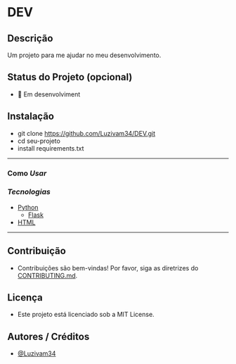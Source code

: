 <!--
Titulo
Nome do projeto em destaque.
Pode incluir um pequeno slogan ou descrição curta.
-->
# DEV

<!-- 
Descrição
Explica o propósito do projeto.
Destaca os principais recursos ou problemas que ele resolve.
-->
## Descrição
Um projeto para me ajudar no meu desenvolvimento.

<!--
Status do Projeto (opcional)
Indica se está em desenvolvimento, concluído, ou descontinuado.
-->
## Status do Projeto (opcional)
- 🚧 Em desenvolviment

<!--
Instalação
Passos para instalar ou configurar o projeto localmente
-->
## Instalação
- git clone https://github.com/Luzivam34/DEV.git
- cd seu-projeto
- install requirements.txt


<!--
Como Usar
Exemplos de como usar o projeto.
Pode incluir trechos de código ou capturas de tela.
-->

---

### Como *Usar*

<!-- 
- Lista das principais tecnologias utilizadas.
-->



### *Tecnologias*
- [Python](https://www.python.org/)
    - [Flask](https://flask.palletsprojects.com/en/stable/)
- [HTML](https://www.w3schools.com/html/)
    

---
<!-- Contribuição
- Regras ou orientações para quem quiser contribuir.
-->
## Contribuição
- Contribuições são bem-vindas! Por favor, siga as diretrizes do [CONTRIBUTING.md](CONTRIBUTING.md).

<!-- Licença
- Tipo de licença usada no projeto.
-->

## Licença
- Este projeto está licenciado sob a MIT License.


<!-- Autores / Créditos
- Quem criou ou colaborou no projeto.
-->
## Autores / Créditos
- [@Luzivam34](https://github.com/luzivam34)


